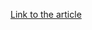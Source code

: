 [Link to the article](https://sysopfb.github.io/malware,/reverse-engineering/2018/08/30/Unpacking-Anubis-APK.html)
